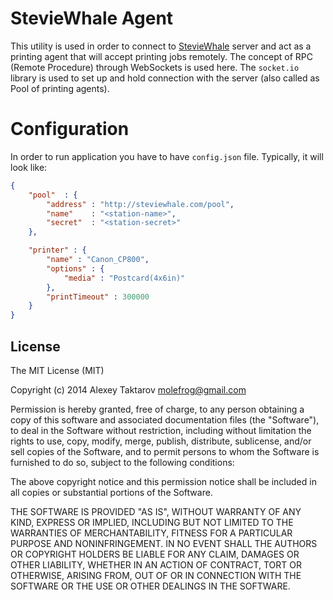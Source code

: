 # StevieWhale Agent
This utility is used in order to connect to [StevieWhale](http://github.com/molefrog/steviewhale) server and act as a printing agent that will
accept printing jobs remotely. The concept of RPC (Remote Procedure) through WebSockets is used here. The `socket.io` library is used to set up and hold connection with the server (also called as Pool of printing agents).

# Configuration
In order to run application you have to have `config.json` file. Typically, it will look like:
```JSON
{
	"pool"  : {
		"address" : "http://steviewhale.com/pool",
		"name"    : "<station-name>",
		"secret"  : "<station-secret>"
	},

	"printer" : {
		"name" : "Canon_CP800",
		"options" : {
			"media" : "Postcard(4x6in)"
		},
		"printTimeout" : 300000
	}
}
```

## License
The MIT License (MIT)

Copyright (c) 2014 Alexey Taktarov molefrog@gmail.com

Permission is hereby granted, free of charge, to any person obtaining a copy
of this software and associated documentation files (the "Software"), to deal
in the Software without restriction, including without limitation the rights
to use, copy, modify, merge, publish, distribute, sublicense, and/or sell
copies of the Software, and to permit persons to whom the Software is
furnished to do so, subject to the following conditions:

The above copyright notice and this permission notice shall be included in all
copies or substantial portions of the Software.

THE SOFTWARE IS PROVIDED "AS IS", WITHOUT WARRANTY OF ANY KIND, EXPRESS OR
IMPLIED, INCLUDING BUT NOT LIMITED TO THE WARRANTIES OF MERCHANTABILITY,
FITNESS FOR A PARTICULAR PURPOSE AND NONINFRINGEMENT. IN NO EVENT SHALL THE
AUTHORS OR COPYRIGHT HOLDERS BE LIABLE FOR ANY CLAIM, DAMAGES OR OTHER
LIABILITY, WHETHER IN AN ACTION OF CONTRACT, TORT OR OTHERWISE, ARISING FROM,
OUT OF OR IN CONNECTION WITH THE SOFTWARE OR THE USE OR OTHER DEALINGS IN THE
SOFTWARE.